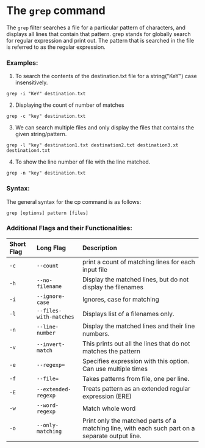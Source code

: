 # The `grep` command

The `grep` filter searches a file for a particular pattern of characters, and displays all lines that contain that pattern. 
grep stands for globally search for regular expression and print out. The pattern that is searched in the file is referred to as the regular expression. 

### Examples:

1. To search the contents of the destination.txt file for a string("KeY") case insensitively.

```
grep -i "KeY" destination.txt
```

2. Displaying the count of number of matches

```
grep -c "key" destination.txt
```

3. We can search multiple files and only display the files that contains the given string/pattern. 

```
grep -l "key" destination1.txt destination2.txt destination3.xt destination4.txt
```

4. To show the line number of file with the line matched. 

```
grep -n "key" destination.txt
```

### Syntax:

The general syntax for the cp command is as follows:

```
grep [options] pattern [files]
```

### Additional Flags and their Functionalities:

|**Short Flag**   |**Long Flag**   |**Description**   |
|:---|:---|:---|
|`-c`|`--count`|print a count of matching lines for each input file|
|`-h`|`--no-filename`|Display the matched lines, but do not display the filenames|
|`-i`|`--ignore-case`|Ignores, case for matching|
|`-l`|`--files-with-matches`|Displays list of a filenames only.|
|`-n`|`--line-number`|Display the matched lines and their line numbers.|
|`-v`|`--invert-match`|This prints out all the lines that do not matches the pattern|
|`-e`|`--regexp=`|Specifies expression with this option. Can use multiple times|
|`-f`|`--file=`|Takes patterns from file, one per line.|
|`-E`|`--extended-regexp`|Treats pattern as an extended regular expression (ERE)|
|`-w`|`--word-regexp`|Match whole word|
|`-o`|`--only-matching`|Print only the matched parts of a matching line, with each such part on a separate output line.|
